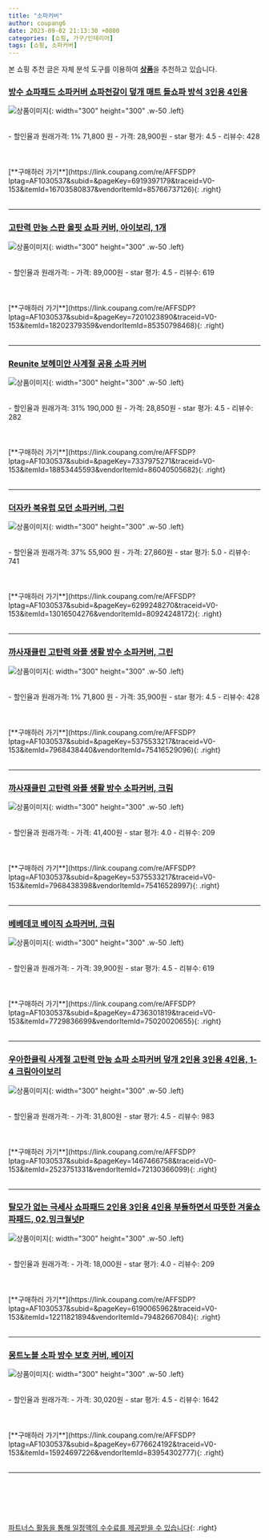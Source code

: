 ```yaml
---
title: "소파커버"
author: coupang6
date: 2023-09-02 21:13:30 +0800
categories: [쇼핑, 가구/인테리어]
tags: [쇼핑, 소파커버]
---
```


본 쇼핑 추천 글은 자체 분석 도구를 이용하여 [**상품**](https://link.coupang.com/a/bao1ui)을 추천하고 있습니다.

### [방수 쇼파패드 소파커버 쇼파천갈이 덮개 매트 돌쇼파 방석 3인용 4인용](https://link.coupang.com/re/AFFSDP?lptag=AF1030537&subid=&pageKey=6919397179&traceid=V0-153&itemId=16703580837&vendorItemId=85766737126)

![상품이미지](https://thumbnail9.coupangcdn.com/thumbnails/remote/230x230ex/image/vendor_inventory/a026/3ecdd7dc341961c43701bcce4130431ec80c2d10e794310b900797cd25f5.jpg){: width="300" height="300" .w-50 .left}


<br>
- 할인율과 원래가격: 1%  71,800   원
- 가격: 28,900원
- star 평가: 4.5
- 리뷰수: 428
<br>
<br>
<br>
<br>
[**구매하러 가기**](https://link.coupang.com/re/AFFSDP?lptag=AF1030537&subid=&pageKey=6919397179&traceid=V0-153&itemId=16703580837&vendorItemId=85766737126){: .right}
<br>
<br>

---

### [고탄력 만능 스판 올핏 쇼파 커버, 아이보리, 1개](https://link.coupang.com/re/AFFSDP?lptag=AF1030537&subid=&pageKey=7201023890&traceid=V0-153&itemId=18202379359&vendorItemId=85350798468)

![상품이미지](https://thumbnail8.coupangcdn.com/thumbnails/remote/230x230ex/image/retail/images/446456166167808-11788f3f-f0d7-4068-ab10-a17030d187ed.jpg){: width="300" height="300" .w-50 .left}


<br>
- 할인율과 원래가격: 
- 가격: 89,000원
- star 평가: 4.5
- 리뷰수: 619
<br>
<br>
<br>
<br>
[**구매하러 가기**](https://link.coupang.com/re/AFFSDP?lptag=AF1030537&subid=&pageKey=7201023890&traceid=V0-153&itemId=18202379359&vendorItemId=85350798468){: .right}
<br>
<br>

---

### [Reunite 보헤미안 사계절 공용 소파 커버](https://link.coupang.com/re/AFFSDP?lptag=AF1030537&subid=&pageKey=7337975271&traceid=V0-153&itemId=18853445593&vendorItemId=86040505682)

![상품이미지](https://thumbnail7.coupangcdn.com/thumbnails/remote/230x230ex/image/vendor_inventory/1252/aa187474ef41ad454470a7042747befe28480f6f0054770786c9d7d7df0d.jpg){: width="300" height="300" .w-50 .left}


<br>
- 할인율과 원래가격: 31%  190,000   원
- 가격: 28,850원
- star 평가: 4.5
- 리뷰수: 282
<br>
<br>
<br>
<br>
[**구매하러 가기**](https://link.coupang.com/re/AFFSDP?lptag=AF1030537&subid=&pageKey=7337975271&traceid=V0-153&itemId=18853445593&vendorItemId=86040505682){: .right}
<br>
<br>

---

### [더자카 북유럽 모던 소파커버, 그린](https://link.coupang.com/re/AFFSDP?lptag=AF1030537&subid=&pageKey=6299248270&traceid=V0-153&itemId=13016504276&vendorItemId=80924248172)

![상품이미지](https://thumbnail7.coupangcdn.com/thumbnails/remote/230x230ex/image/rs_quotation_api/8oijfov3/1bf614d4cb85452090e88e8d2c1767c7.jpg){: width="300" height="300" .w-50 .left}


<br>
- 할인율과 원래가격: 37%  55,900   원
- 가격: 27,860원
- star 평가: 5.0
- 리뷰수: 741
<br>
<br>
<br>
<br>
[**구매하러 가기**](https://link.coupang.com/re/AFFSDP?lptag=AF1030537&subid=&pageKey=6299248270&traceid=V0-153&itemId=13016504276&vendorItemId=80924248172){: .right}
<br>
<br>

---

### [까사재클린 고탄력 와플 생활 방수 소파커버, 그린](https://link.coupang.com/re/AFFSDP?lptag=AF1030537&subid=&pageKey=5375533217&traceid=V0-153&itemId=7968438440&vendorItemId=75416529096)

![상품이미지](https://thumbnail7.coupangcdn.com/thumbnails/remote/230x230ex/image/rs_quotation_api/skmqdtmg/e4e374d5f59e4c559953671e5f605209.jpg){: width="300" height="300" .w-50 .left}


<br>
- 할인율과 원래가격: 1%  71,800   원
- 가격: 35,900원
- star 평가: 4.5
- 리뷰수: 428
<br>
<br>
<br>
<br>
[**구매하러 가기**](https://link.coupang.com/re/AFFSDP?lptag=AF1030537&subid=&pageKey=5375533217&traceid=V0-153&itemId=7968438440&vendorItemId=75416529096){: .right}
<br>
<br>

---

### [까사재클린 고탄력 와플 생활 방수 소파커버, 크림](https://link.coupang.com/re/AFFSDP?lptag=AF1030537&subid=&pageKey=5375533217&traceid=V0-153&itemId=7968438398&vendorItemId=75416528997)

![상품이미지](https://thumbnail9.coupangcdn.com/thumbnails/remote/230x230ex/image/rs_quotation_api/tjli4jdq/6852f276111642c6b90ef344bcd10bdf.jpg){: width="300" height="300" .w-50 .left}


<br>
- 할인율과 원래가격: 
- 가격: 41,400원
- star 평가: 4.0
- 리뷰수: 209
<br>
<br>
<br>
<br>
[**구매하러 가기**](https://link.coupang.com/re/AFFSDP?lptag=AF1030537&subid=&pageKey=5375533217&traceid=V0-153&itemId=7968438398&vendorItemId=75416528997){: .right}
<br>
<br>

---

### [베베데코 베이직 쇼파커버, 크림](https://link.coupang.com/re/AFFSDP?lptag=AF1030537&subid=&pageKey=4736301819&traceid=V0-153&itemId=7729836699&vendorItemId=75020020655)

![상품이미지](https://thumbnail8.coupangcdn.com/thumbnails/remote/230x230ex/image/rs_quotation_api/oonaljxd/506e8a6d88224c9296927dcbb8da0def.jpg){: width="300" height="300" .w-50 .left}


<br>
- 할인율과 원래가격: 
- 가격: 39,900원
- star 평가: 4.5
- 리뷰수: 619
<br>
<br>
<br>
<br>
[**구매하러 가기**](https://link.coupang.com/re/AFFSDP?lptag=AF1030537&subid=&pageKey=4736301819&traceid=V0-153&itemId=7729836699&vendorItemId=75020020655){: .right}
<br>
<br>

---

### [우아한클릭 사계절 고탄력 만능 쇼파 소파커버 덮개 2인용 3인용 4인용, 1-4 크림아이보리](https://link.coupang.com/re/AFFSDP?lptag=AF1030537&subid=&pageKey=1467466758&traceid=V0-153&itemId=2523751331&vendorItemId=72130366099)

![상품이미지](https://thumbnail8.coupangcdn.com/thumbnails/remote/230x230ex/image/vendor_inventory/8973/bab0c7cfa99cf3a8c4f1323bf191f03510702065d3c88e60ef41092194e0.jpg){: width="300" height="300" .w-50 .left}


<br>
- 할인율과 원래가격: 
- 가격: 31,800원
- star 평가: 4.5
- 리뷰수: 983
<br>
<br>
<br>
<br>
[**구매하러 가기**](https://link.coupang.com/re/AFFSDP?lptag=AF1030537&subid=&pageKey=1467466758&traceid=V0-153&itemId=2523751331&vendorItemId=72130366099){: .right}
<br>
<br>

---

### [탈모가 없는 극세사 쇼파패드 2인용 3인용 4인용 부들하면서 따뜻한 겨울쇼파패드, 02.밍크월넛P](https://link.coupang.com/re/AFFSDP?lptag=AF1030537&subid=&pageKey=6190065962&traceid=V0-153&itemId=12211821894&vendorItemId=79482667084)

![상품이미지](https://thumbnail8.coupangcdn.com/thumbnails/remote/230x230ex/image/vendor_inventory/e920/55145bd98882106ea78167d066c6342b5b8332fff6eb6e33ea01ab68ad3c.jpg){: width="300" height="300" .w-50 .left}


<br>
- 할인율과 원래가격: 
- 가격: 18,000원
- star 평가: 4.0
- 리뷰수: 209
<br>
<br>
<br>
<br>
[**구매하러 가기**](https://link.coupang.com/re/AFFSDP?lptag=AF1030537&subid=&pageKey=6190065962&traceid=V0-153&itemId=12211821894&vendorItemId=79482667084){: .right}
<br>
<br>

---

### [몽트노블 소파 방수 보호 커버, 베이지](https://link.coupang.com/re/AFFSDP?lptag=AF1030537&subid=&pageKey=6776624192&traceid=V0-153&itemId=15924697226&vendorItemId=83954302777)

![상품이미지](https://thumbnail10.coupangcdn.com/thumbnails/remote/230x230ex/image/vendor_inventory/a56c/d4b18380d1bd89d8b642a9f706a4bf6c300f508c08428fc146172c7deabb.jpg){: width="300" height="300" .w-50 .left}


<br>
- 할인율과 원래가격: 
- 가격: 30,020원
- star 평가: 4.5
- 리뷰수: 1642
<br>
<br>
<br>
<br>
[**구매하러 가기**](https://link.coupang.com/re/AFFSDP?lptag=AF1030537&subid=&pageKey=6776624192&traceid=V0-153&itemId=15924697226&vendorItemId=83954302777){: .right}
<br>
<br>

---
<br><br><br><br><br> [파트너스 활동을 통해 일정액의 수수료를 제공받을 수 있습니다](https://link.coupang.com/a/bao1ui){: .right}